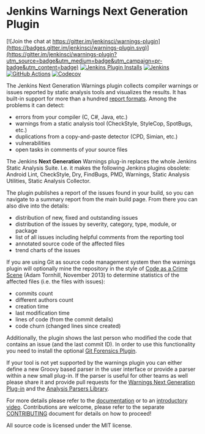 # Jenkins Warnings Next Generation Plugin

[![Join the chat at https://gitter.im/jenkinsci/warnings-plugin](https://badges.gitter.im/jenkinsci/warnings-plugin.svg)](https://gitter.im/jenkinsci/warnings-plugin?utm_source=badge&utm_medium=badge&utm_campaign=pr-badge&utm_content=badge)
[![Jenkins Plugin Installs](https://img.shields.io/jenkins/plugin/i/warnings-ng.svg?color=red)](https://plugins.jenkins.io/warnings-ng)
[![Jenkins](https://ci.jenkins.io/job/Plugins/job/warnings-ng-plugin/job/master/badge/icon?subject=Jenkins%20CI)](https://ci.jenkins.io/job/Plugins/job/warnings-ng-plugin/job/master/)
[![GitHub Actions](https://github.com/jenkinsci/warnings-ng-plugin/workflows/GitHub%20CI/badge.svg?branch=master)](https://github.com/jenkinsci/warnings-ng-plugin/actions)
[![Codecov](https://codecov.io/gh/jenkinsci/warnings-ng-plugin/branch/master/graph/badge.svg)](https://app.codecov.io/gh/jenkinsci/warnings-ng-plugin)

The Jenkins Next Generation Warnings plugin collects compiler warnings or issues reported by static analysis tools and 
visualizes the results. It has built-in support for more than a hundred [report formats](SUPPORTED-FORMATS.md). 
Among the problems it can detect:
- errors from your compiler (C, C#, Java, etc.)
- warnings from a static analysis tool (CheckStyle, StyleCop, SpotBugs, etc.)
- duplications from a copy-and-paste detector (CPD, Simian, etc.)
- vulnerabilities
- open tasks in comments of your source files

The Jenkins **Next Generation** Warnings plug-in replaces the whole Jenkins Static Analysis Suite. 
I.e. it makes the following Jenkins plugins obsolete:
Android Lint, CheckStyle, Dry, FindBugs, PMD, Warnings, Static Analysis Utilities, Static Analysis Collector.

The plugin publishes a report of the issues found in your build, so you can navigate to a summary report from the 
main build page. From there you can also dive into the details: 
- distribution of new, fixed and outstanding issues
- distribution of the issues by severity, category, type, module, or package
- list of all issues including helpful comments from the reporting tool
- annotated source code of the affected files
- trend charts of the issues

If you are using Git as source code management system then the warnings plugin will optionally mine 
the repository in the style of 
[Code as a Crime Scene](https://www.adamtornhill.com/articles/crimescene/codeascrimescene.htm) 
(Adam Tornhill, November 2013) to determine statistics of the affected files (i.e. the files with issues):
- commits count
- different authors count
- creation time
- last modification time
- lines of code (from the commit details)
- code churn (changed lines since created)

Additionally, the plugin shows the last person who modified the code that contains an issue (and the last commit ID).
In order to use this functionality you need to install the optional 
[Git Forensics Plugin](https://github.com/jenkinsci/git-forensics-plugin).

If your tool is not yet supported by the warnings plugin you can either define a new Groovy based parser in the 
user interface or provide a parser within a new small plug-in. If the parser is useful for other teams as well 
please share it and provide pull requests for the 
[Warnings Next Generation Plug-in](https://github.com/jenkinsci/warnings-ng-plugin/pulls) and 
the [Analysis Parsers Library](https://github.com/jenkinsci/analysis-model/pulls). 

For more details please refer to the [documentation](doc/Documentation.md) or to an 
[introductory video](https://www.youtube.com/watch?v=0GcEqML8nys). Contributions are welcome, please 
refer to the separate [CONTRIBUTING](CONTRIBUTING.md) document
for details on how to proceed!


All source code is licensed under the MIT license.


